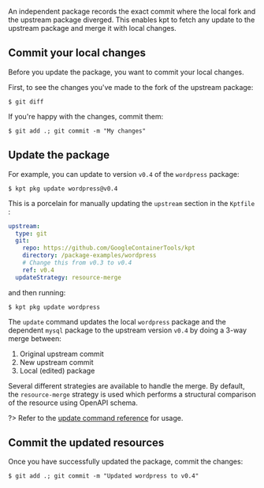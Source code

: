 An independent package records the exact commit where the local fork and the upstream package
diverged. This enables kpt to fetch any update to the upstream package and merge it with local
changes.

## Commit your local changes

Before you update the package, you want to commit your local changes.

First, to see the changes you've made to the fork of the upstream package:

```shell
$ git diff
```

If you're happy with the changes, commit them:

```shell
$ git add .; git commit -m "My changes"
```

## Update the package

For example, you can update to version `v0.4` of the `wordpress` package:

```shell
$ kpt pkg update wordpress@v0.4
```

This is a porcelain for manually updating the `upstream` section in the `Kptfile` :

```yaml
upstream:
  type: git
  git:
    repo: https://github.com/GoogleContainerTools/kpt
    directory: /package-examples/wordpress
    # Change this from v0.3 to v0.4
    ref: v0.4
  updateStrategy: resource-merge
```

and then running:

```shell
$ kpt pkg update wordpress
```

The `update` command updates the local `wordpress` package and the dependent `mysql` package to the
upstream version `v0.4` by doing a 3-way merge between:

1. Original upstream commit
2. New upstream commit
3. Local (edited) package

Several different strategies are available to handle the merge. By default, the `resource-merge`
strategy is used which performs a structural comparison of the resource using OpenAPI schema.

?> Refer to the [update command reference][update-doc] for usage.

## Commit the updated resources

Once you have successfully updated the package, commit the changes:

```shell
$ git add .; git commit -m "Updated wordpress to v0.4"
```

[update-doc]: /reference/pkg/update/

